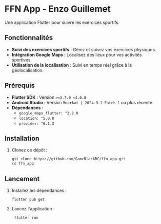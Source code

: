# FFN App - Enzo Guillemet

Une application Flutter pour suivre les exercices sportifs.

## Fonctionnalités

- **Suivi des exercices sportifs** : Gérez et suivez vos exercices physiques.
- **Intégration Google Maps** : Localisez des lieux pour vos activités sportives.
- **Utilisation de la localisation** : Suivi en temps réel grâce à la géolocalisation.

## Prérequis

- **Flutter SDK** : Version `>=3.7.0 <4.0.0`
- **Android Studio** : Version `Meerkat | 2024.3.1 Patch 1` ou plus récente.
- **Dépendances** :
    - `google_maps_flutter: ^2.2.0`
    - `location: ^5.0.0`
    - `provider: ^6.1.3`

## Installation

1. Clonez ce dépôt :
   ```bash
   git clone https://github.com/GameBlackRC/ffn_app.git
   cd ffn_app

## Lancement
1. Installez les dépendances :
   ```bash
   flutter pub get
   ```
2. Lancez l'application :
   ```bash
    flutter run
    ```
